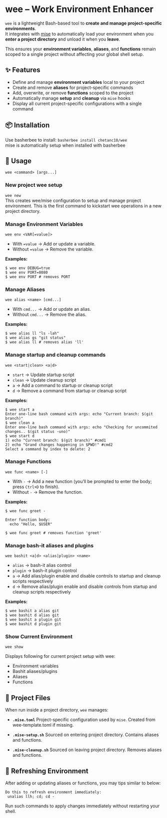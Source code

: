# wee – Work Environment Enhancer

`wee` is a lightweight Bash-based tool to **create and manage project-specific environments**.  
It integrates with [mise](https://mise.jdx.dev/) to automatically load your environment when you **enter a project directory** and unload it when you **leave**.

This ensures your **environment variables**, **aliases**, and **functions** remain scoped to a single project without affecting your global shell setup.

## ✨ Features
- Define and manage **environment variables** local to your project  
- Create and remove **aliases** for project-specific commands  
- Add, overwrite, or remove **functions** scoped to the project  
- Automatically manage **setup** and **cleanup** via `mise` hooks  
- Display all current project-specific configurations with a single command  

## 📦 Installation

Use basherbee to install: ```basherbee install chetanc10/wee```  
mise is automatically setup when installed with basherbee

## 🚀 Usage

```wee <command> [args...]```

### New project wee setup
```wee new```  
This creates wee/mise configuration to setup and manage project environment. This is the first command to kickstart wee operations in a new project directory.


### Manage Environment Variables
```wee env <VAR[=value]>```

- With `=value` → Add or update a variable.
- Without `=value` → Remove the variable.

**Examples:**

```
$ wee env DEBUG=true
$ wee env PORT=8080
$ wee env PORT # removes PORT
```

### Manage Aliases
```wee alias <name> [cmd...]```

- With `cmd...` → Add or update an alias.
- Without `cmd...` → Remove the alias.

**Examples:**
```
$ wee alias ll "ls -lah"
$ wee alias gs "git status"
$ wee alias ll # removes alias 'll'
```

### Manage startup and cleanup commands
```wee <start|clean> <a|d>```

- `start` → Update startup script
- `clean` → Update cleanup script
- `a` → Add a command to startup or cleanup script
- `d` → Remove a command from startup or cleanup script

**Examples:**
```
$ wee start a
Enter one-line bash command with args: echo "Current branch: $(git branch)"
$ wee clean a
Enter one-line bash command with args: echo "Checking for uncommited changes.. $(git status -uno)"
$ wee start d
1) echo "Current branch: $(git branch)" #cmd1
2) echo "Grand changes happening in $PWD!" #cmd2
Select a command by index to delete: 2
```

### Manage Functions
```wee func <name> [-]```

- With `-` → Add a new function (you’ll be prompted to enter the body; press `Ctrl+D` to finish).
- Without `-` → Remove the function.

**Examples:**
```
$ wee func greet -

Enter function body:
  echo "Hello, $USER"

$ wee func greet # removes function 'greet'
```

### Manage bash-it aliases and plugins
```wee bashit <a|d> <alias|plugin> <name>```

- `alias` → bash-it alias control
- `plugin` → bash-it plugin control
- `a` → Add alias/plugin enable and disable controls to startup and cleanup scripts respectively
- `d` → Remove alias/plugin enable and disable controls from startup and cleanup scripts respectively

**Examples:**
```
$ wee bashit a alias git
$ wee bashit d alias git
$ wee bashit a plugin git
$ wee bashit d plugin git
```

### Show Current Environment
```wee show```

Displays following for current project setup with wee:
- Environment variables
- Bashit aliases/plugins
- Aliases
- Functions

## 📂 Project Files

When run inside a project directory, `wee` manages:

- **`.mise.toml`**
  Project-specific configuration used by `mise`. Created from wee-template.toml if missing.

- **`.mise-setup.sh`**
  Sourced on entering project directory. Contains aliases and functions.

- **`.mise-cleanup.sh`**
  Sourced on leaving project directory. Removes aliases and functions.

## 🔄 Refreshing Environment

After adding or updating aliases or functions, you may tips similar to below:
```
Do this to refresh environment immediately:
 unalias llh; cd; cd -
```
Run such commands to apply changes immediately without restarting your shell.

